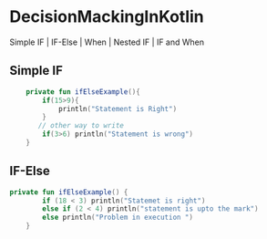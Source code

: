 # DecisionMackingInKotlin
Simple IF | IF-Else | When | Nested IF | IF and When

## Simple IF
```kotlin
    private fun ifElseExample(){
        if(15>9){
            println("Statement is Right")
        }
       // other way to write
        if(3>6) println("Statement is wrong")
    }
```
## IF-Else
```kotlin
private fun ifElseExample() {
        if (18 < 3) println("Statemet is right")
        else if (2 < 4) println("statement is upto the mark")
        else println("Problem in execution ")
    }

```
